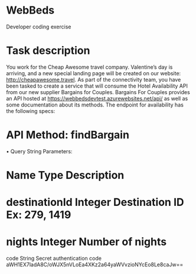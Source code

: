 # WebBeds
Developer coding exercise
# Task description
You work for the Cheap Awesome travel company. Valentine’s day is arriving, and a new special landing page will be created on our website: http://cheapawesome.travel.
As part of the connectivity team, you have been tasked to create a service that will consume the Hotel Availability API from our new supplier Bargains for Couples. Bargains For Couples provides an API hosted at https://webbedsdevtest.azurewebsites.net/api/ as well as some documentation about its methods.
The endpoint for availability has the following specs:
# API Method: findBargain
• Query String Parameters:
# Name          Type        Description  
# destinationId   Integer     Destination ID Ex: 279, 1419
# nights          Integer     Number of nights
code            String      Secret authentication code aWH1EX7ladA8C/oWJX5nVLoEa4XKz2a64yaWVvzioNYcEo8Le8caJw==
